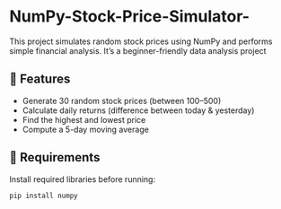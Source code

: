 # NumPy-Stock-Price-Simulator-
 This project simulates random stock prices using NumPy and performs simple financial analysis. It’s a beginner-friendly data analysis project 
## 🚀 Features
- Generate 30 random stock prices (between 100–500)
- Calculate daily returns (difference between today & yesterday)
- Find the highest and lowest price
- Compute a 5-day moving average



## 🔧 Requirements
Install required libraries before running:
```bash
pip install numpy 
